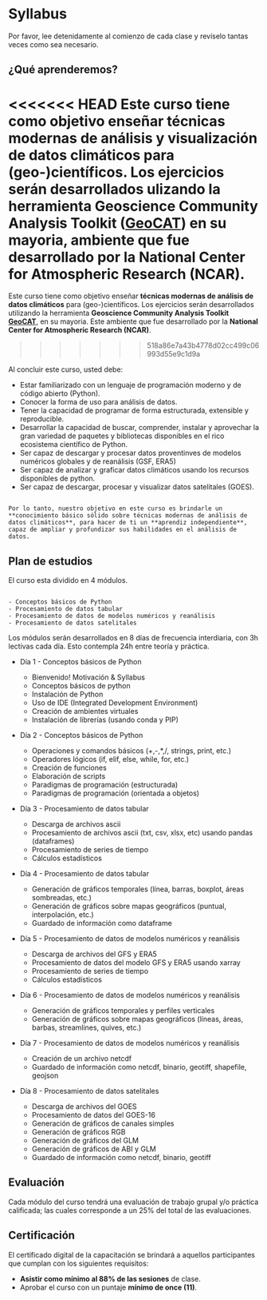 # Syllabus

Por favor, lee detenidamente al comienzo de cada clase y revíselo tantas veces como sea necesario.

## ¿Qué aprenderemos?

<<<<<<< HEAD
Este curso tiene como objetivo enseñar **técnicas modernas de análisis y visualización de datos climáticos** para (geo-)científicos. Los ejercicios serán desarrollados ulizando la herramienta **Geoscience Community Analysis Toolkit ([GeoCAT](https://geocat.ucar.edu/))** en su mayoria, ambiente que fue desarrollado por la **National Center for Atmospheric Research (NCAR)**.
=======
Este curso tiene como objetivo enseñar **técnicas modernas de análisis de datos climáticos** para (geo-)científicos. Los ejercicios serán desarrollados utilizando la herramienta **Geoscience Community Analysis Toolkit [GeoCAT](https://geocat.ucar.edu/)**, en su mayoria. Este ambiente que fue desarrollado por la **National Center for Atmospheric Research (NCAR)**.
>>>>>>> 518a86e7a43b4778d02cc499c06993d55e9c1d9a

Al concluir este curso, usted debe:

- Estar familiarizado con un lenguaje de programación moderno y de código abierto (Python).
- Conocer la forma de uso para análisis de datos.
- Tener la capacidad de programar de forma estructurada, extensible y reproducible.
- Desarrollar la capacidad de buscar, comprender, instalar y aprovechar la gran variedad de paquetes y bibliotecas disponibles en el rico ecosistema científico de Python.
- Ser capaz de descargar y procesar datos proventinves de modelos numéricos globales y de reanálisis (GSF, ERA5)
- Ser capaz de analizar y graficar datos climáticos usando los recursos disponibles de python.
- Ser capaz de descargar, procesar y visualizar datos satelitales (GOES).

```{Importante}:

Por lo tanto, nuestro objetivo en este curso es brindarle un **conocimiento básico sólido sobre técnicas modernas de análisis de datos climáticos**, para hacer de ti un **aprendiz independiente**, capaz de ampliar y profundizar sus habilidades en el análisis de datos.
```

## Plan de estudios

El curso esta dividido en 4 módulos.

```{Módulos}:

- Conceptos básicos de Python
- Procesamiento de datos tabular
- Procesamiento de datos de modelos numéricos y reanálisis
- Procesamiento de datos satelitales
```
Los módulos serán desarrollados en 8 días de frecuencia interdiaria, con 3h lectivas cada día. Esto contempla 24h entre teoría y práctica.

- Día 1 - Conceptos básicos de Python
    - Bienvenido! Motivación & Syllabus
    - Conceptos básicos de python
    - Instalación de Python
    - Uso de IDE (Integrated Development Environment)
    - Creación de ambientes virtuales
    - Instalación de librerías (usando conda y PIP)
- Día 2 - Conceptos básicos de Python 
    - Operaciones y comandos básicos (+,-,*,/, strings, print, etc.)
    - Operadores lógicos (if, elif, else, while, for, etc.)
    - Creación de funciones
    - Elaboración de scripts
    - Paradigmas de programación (estructurada)
    - Paradigmas de programación (orientada a objetos)
- Día 3 - Procesamiento de datos tabular
    - Descarga de archivos ascii
    - Procesamiento de archivos ascii (txt, csv, xlsx, etc) usando pandas (dataframes)
    - Procesamiento de series de tiempo
    - Cálculos estadísticos

- Día 4 - Procesamiento de datos tabular
    - Generación de gráficos temporales (línea, barras, boxplot, áreas sombreadas, etc.)
    - Generación de gráficos sobre mapas geográficos (puntual, interpolación, etc.)
    - Guardado de información como dataframe    

- Día 5 - Procesamiento de datos de modelos numéricos y reanálisis
    - Descarga de archivos del GFS y ERA5
    - Procesamiento de datos del modelo GFS y ERA5 usando xarray
    - Procesamiento de series de tiempo
    - Cálculos estadísticos

- Día 6 - Procesamiento de datos de modelos numéricos y reanálisis
    - Generación de gráficos temporales y perfiles verticales
    - Generación de gráficos sobre mapas geográficos (líneas, áreas, barbas, streamlines, quives, etc.)

- Día 7 - Procesamiento de datos de modelos numéricos y reanálisis
    - Creación de un archivo netcdf
    - Guardado de información como netcdf, binario, geotiff, shapefile, geojson

- Día 8 - Procesamiento de datos satelitales
    - Descarga de archivos del GOES
    - Procesamiento de datos del GOES-16
    - Generación de gráficos de canales simples
    - Generación de gráficos RGB
    - Generación de gráficos del GLM
    - Generación de gráficos de ABI y GLM
    - Guardado de información como netcdf, binario, geotiff

## Evaluación

Cada módulo del curso tendrá una evaluación de trabajo grupal y/o práctica calificada; las cuales corresponde a un 25% del total de las evaluaciones.

## Certificación

El certificado digital de la capacitación se brindará a aquellos participantes que cumplan con los siguientes requisitos:

- **Asistir como mínimo al 88% de las sesiones** de clase.
- Aprobar el curso con un puntaje **mínimo de once (11)**.
